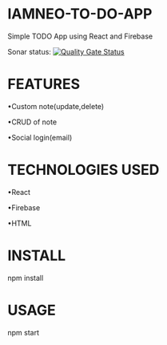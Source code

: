 # IAMNEO-TO-DO-APP

  Simple TODO App using React and Firebase
  
 Sonar status: [![Quality Gate Status](https://sonarcloud.io/api/project_badges/measure?project=Thangam14_IAMNEO-TO-DO-APP&metric=alert_status)](https://sonarcloud.io/summary/new_code?id=Thangam14_IAMNEO-TO-DO-APP)

# FEATURES
  •Custom note(update,delete)
  
  •CRUD of note
  
  •Social login(email)
  
 # TECHNOLOGIES USED
  •React
  
  •Firebase
  
  •HTML
  
# INSTALL
  npm install
  
# USAGE
  npm start
